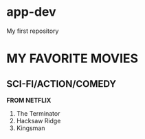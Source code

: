 # app-dev
My first repository
# MY FAVORITE MOVIES
## SCI-FI/ACTION/COMEDY

**FROM NETFLIX**
1. The Terminator
2. Hacksaw Ridge
3. Kingsman 
